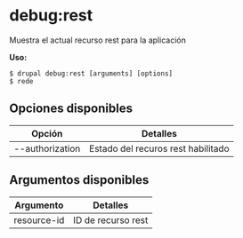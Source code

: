 # debug:rest
Muestra el actual recurso rest para la aplicación

**Uso:**
```
$ drupal debug:rest [arguments] [options]
$ rede  
```

## Opciones disponibles
Opción | Detalles
-------|-------------
--authorization | Estado del recuros rest habilitado | deshabilitado

## Argumentos disponibles
Argumento | Detalles
---------|-------------
resource-id | ID de recurso rest
